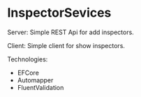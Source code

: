 # InspectorSevices

Server: Simple REST Api for add inspectors.

Client: Simple client for show inspectors.

Technologies:
- EFCore
- Automapper
- FluentValidation
